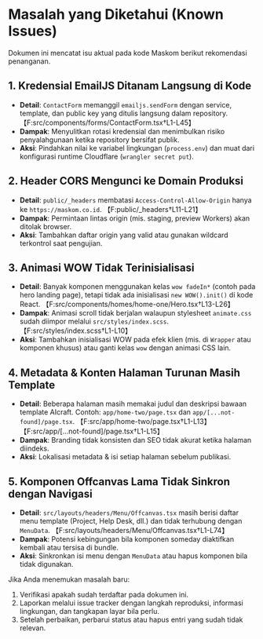 # Masalah yang Diketahui (Known Issues)

Dokumen ini mencatat isu aktual pada kode Maskom berikut rekomendasi penanganan.

## 1. Kredensial EmailJS Ditanam Langsung di Kode
- **Detail**: `ContactForm` memanggil `emailjs.sendForm` dengan service, template, dan public key yang ditulis langsung dalam repository. 【F:src/components/forms/ContactForm.tsx†L1-L45】
- **Dampak**: Menyulitkan rotasi kredensial dan menimbulkan risiko penyalahgunaan ketika repository bersifat publik.
- **Aksi**: Pindahkan nilai ke variabel lingkungan (`process.env`) dan muat dari konfigurasi runtime Cloudflare (`wrangler secret put`).

## 2. Header CORS Mengunci ke Domain Produksi
- **Detail**: `public/_headers` membatasi `Access-Control-Allow-Origin` hanya ke `https://maskom.co.id`. 【F:public/_headers†L11-L21】
- **Dampak**: Permintaan lintas origin (mis. staging, preview Workers) akan ditolak browser.
- **Aksi**: Tambahkan daftar origin yang valid atau gunakan wildcard terkontrol saat pengujian.

## 3. Animasi WOW Tidak Terinisialisasi
- **Detail**: Banyak komponen menggunakan kelas `wow fadeIn*` (contoh pada hero landing page), tetapi tidak ada inisialisasi `new WOW().init()` di kode React. 【F:src/components/homes/home-one/Hero.tsx†L13-L26】
- **Dampak**: Animasi scroll tidak berjalan walaupun stylesheet `animate.css` sudah diimpor melalui `src/styles/index.scss`. 【F:src/styles/index.scss†L1-L10】
- **Aksi**: Tambahkan inisialisasi WOW pada efek klien (mis. di `Wrapper` atau komponen khusus) atau ganti kelas `wow` dengan animasi CSS lain.

## 4. Metadata & Konten Halaman Turunan Masih Template
- **Detail**: Beberapa halaman masih memakai judul dan deskripsi bawaan template AIcraft. Contoh: `app/home-two/page.tsx` dan `app/[...not-found]/page.tsx`. 【F:src/app/home-two/page.tsx†L1-L13】【F:src/app/[...not-found]/page.tsx†L1-L15】
- **Dampak**: Branding tidak konsisten dan SEO tidak akurat ketika halaman diindeks.
- **Aksi**: Lokalisasi metadata & isi setiap halaman sebelum publikasi.

## 5. Komponen Offcanvas Lama Tidak Sinkron dengan Navigasi
- **Detail**: `src/layouts/headers/Menu/Offcanvas.tsx` masih berisi daftar menu template (Project, Help Desk, dll.) dan tidak terhubung dengan `MenuData`. 【F:src/layouts/headers/Menu/Offcanvas.tsx†L1-L74】
- **Dampak**: Potensi kebingungan bila komponen someday diaktifkan kembali atau tersisa di bundle.
- **Aksi**: Sinkronkan isi menu dengan `MenuData` atau hapus komponen bila tidak digunakan.

Jika Anda menemukan masalah baru:
1. Verifikasi apakah sudah terdaftar pada dokumen ini.
2. Laporkan melalui issue tracker dengan langkah reproduksi, informasi lingkungan, dan tangkapan layar bila perlu.
3. Setelah perbaikan, perbarui status atau hapus entri yang sudah tidak relevan.

